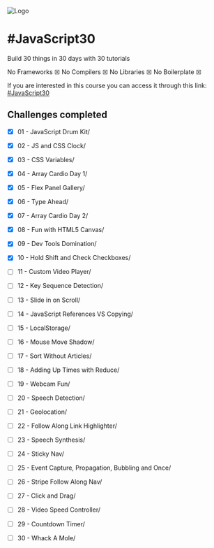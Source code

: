 ﻿![Logo](https://camo.githubusercontent.com/07ca65497065dd926bd889c53b7b7652f8ef3cbc4320739cf7ebed3c4d34cb2d/68747470733a2f2f6a61766173637269707433302e636f6d2f696d616765732f4a53332d736f6369616c2d73686172652e706e67)

# #JavaScript30

Build 30 things in 30 days with 30 tutorials

No Frameworks ☒ 
No Compilers ☒ 
No Libraries ☒
No Boilerplate ☒

If you are interested in this course you can access it through this link: 
[#JavaScript30](https://javascript30.com/)


## Challenges completed

- [x] 01 - JavaScript Drum Kit/
- [x] 02 - JS and CSS Clock/
- [x] 03 - CSS Variables/
- [x] 04 - Array Cardio Day 1/
- [x] 05 - Flex Panel Gallery/
- [x] 06 - Type Ahead/
- [x] 07 - Array Cardio Day 2/
- [x] 08 - Fun with HTML5 Canvas/
- [x] 09 - Dev Tools Domination/
- [x] 10 - Hold Shift and Check Checkboxes/
- [ ] 11 - Custom Video Player/
- [ ] 12 - Key Sequence Detection/
- [ ] 13 - Slide in on Scroll/
- [ ] 14 - JavaScript References VS Copying/
- [ ] 15 - LocalStorage/
- [ ] 16 - Mouse Move Shadow/
- [ ] 17 - Sort Without Articles/
- [ ] 18 - Adding Up Times with Reduce/
- [ ] 19 - Webcam Fun/
- [ ] 20 - Speech Detection/
- [ ] 21 - Geolocation/
- [ ] 22 - Follow Along Link Highlighter/
- [ ] 23 - Speech Synthesis/
- [ ] 24 - Sticky Nav/
- [ ] 25 - Event Capture, Propagation, Bubbling and Once/
- [ ] 26 - Stripe Follow Along Nav/
- [ ] 27 - Click and Drag/
- [ ] 28 - Video Speed Controller/
- [ ] 29 - Countdown Timer/
- [ ] 30 - Whack A Mole/




